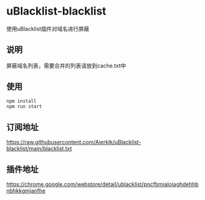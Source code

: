 # uBlacklist-blacklist
使用uBlacklist插件对域名进行屏蔽

## 说明
屏蔽域名列表，需要合并的列表请放到cache.txt中
## 使用
````javascript
npm install 
npm run start
````
## 订阅地址
https://raw.githubusercontent.com/Aierklk/uBlacklist-blacklist/main/blacklist.txt
## 插件地址
https://chrome.google.com/webstore/detail/ublacklist/pncfbmialoiaghdehhbnbhkkgmjanfhe
